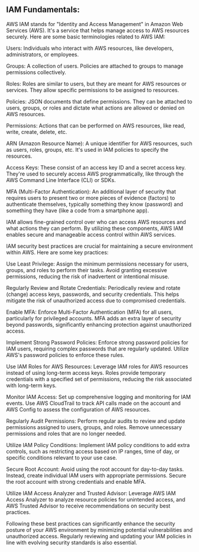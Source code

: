 ## IAM Fundamentals:
AWS IAM stands for "Identity and Access Management" in Amazon Web Services (AWS). It's a service that helps manage access to AWS resources securely. Here are some basic terminologies related to AWS IAM:

Users: Individuals who interact with AWS resources, like developers, administrators, or employees.

Groups: A collection of users. Policies are attached to groups to manage permissions collectively.

Roles: Roles are similar to users, but they are meant for AWS resources or services. They allow specific permissions to be assigned to resources.

Policies: JSON documents that define permissions. They can be attached to users, groups, or roles and dictate what actions are allowed or denied on AWS resources.

Permissions: Actions that can be performed on AWS resources, like read, write, create, delete, etc.

ARN (Amazon Resource Name): A unique identifier for AWS resources, such as users, roles, groups, etc. It's used in IAM policies to specify the resources.

Access Keys: These consist of an access key ID and a secret access key. They're used to securely access AWS programmatically, like through the AWS Command Line Interface (CLI) or SDKs.

MFA (Multi-Factor Authentication): An additional layer of security that requires users to present two or more pieces of evidence (factors) to authenticate themselves, typically something they know (password) and something they have (like a code from a smartphone app).

IAM allows fine-grained control over who can access AWS resources and what actions they can perform. By utilizing these components, AWS IAM enables secure and manageable access control within AWS services.

IAM security best practices are crucial for maintaining a secure environment within AWS. Here are some key practices:

Use Least Privilege: Assign the minimum permissions necessary for users, groups, and roles to perform their tasks. Avoid granting excessive permissions, reducing the risk of inadvertent or intentional misuse.

Regularly Review and Rotate Credentials: Periodically review and rotate (change) access keys, passwords, and security credentials. This helps mitigate the risk of unauthorized access due to compromised credentials.

Enable MFA: Enforce Multi-Factor Authentication (MFA) for all users, particularly for privileged accounts. MFA adds an extra layer of security beyond passwords, significantly enhancing protection against unauthorized access.

Implement Strong Password Policies: Enforce strong password policies for IAM users, requiring complex passwords that are regularly updated. Utilize AWS's password policies to enforce these rules.

Use IAM Roles for AWS Resources: Leverage IAM roles for AWS resources instead of using long-term access keys. Roles provide temporary credentials with a specified set of permissions, reducing the risk associated with long-term keys.

Monitor IAM Access: Set up comprehensive logging and monitoring for IAM events. Use AWS CloudTrail to track API calls made on the account and AWS Config to assess the configuration of AWS resources.

Regularly Audit Permissions: Perform regular audits to review and update permissions assigned to users, groups, and roles. Remove unnecessary permissions and roles that are no longer needed.

Utilize IAM Policy Conditions: Implement IAM policy conditions to add extra controls, such as restricting access based on IP ranges, time of day, or specific conditions relevant to your use case.

Secure Root Account: Avoid using the root account for day-to-day tasks. Instead, create individual IAM users with appropriate permissions. Secure the root account with strong credentials and enable MFA.

Utilize IAM Access Analyzer and Trusted Advisor: Leverage AWS IAM Access Analyzer to analyze resource policies for unintended access, and AWS Trusted Advisor to receive recommendations on security best practices.

Following these best practices can significantly enhance the security posture of your AWS environment by minimizing potential vulnerabilities and unauthorized access. Regularly reviewing and updating your IAM policies in line with evolving security standards is also essential.



